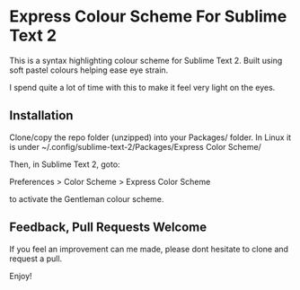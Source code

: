 Express Colour Scheme For Sublime Text 2
========================================

This is a syntax highlighting colour scheme for Sublime Text 2. 
Built using soft pastel colours helping ease eye strain.

I spend quite a lot of time with this to make it feel very light on the eyes.

Installation
------------

Clone/copy the repo folder (unzipped) into your Packages/ folder. In Linux it is under ~/.config/sublime-text-2/Packages/Express Color Scheme/

Then, in Sublime Text 2, goto:

  Preferences > Color Scheme > Express Color Scheme

to activate the Gentleman colour scheme.

Feedback, Pull Requests Welcome
-------------------------------

If you feel an improvement can me made, please dont hesitate to clone and request a pull.

Enjoy!

